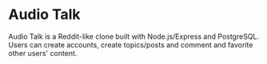 # Audio Talk

Audio Talk is a Reddit-like clone built with Node.js/Express and PostgreSQL. Users can create accounts, create topics/posts and comment and favorite other users' content.
